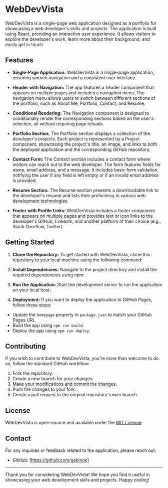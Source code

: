 # WebDevVista

WebDevVista is a single-page web application designed as a portfolio for showcasing a web developer's skills and projects. The application is built using React, providing an interactive user experience. It allows visitors to explore the developer's work, learn more about their background, and easily get in touch.

## Features

- **Single-Page Application:** WebDevVista is a single-page application, ensuring smooth navigation and a consistent user interface.

- **Header with Navigation:** The app features a header component that appears on multiple pages and includes a navigation menu. The navigation menu allows users to switch between different sections of the portfolio, such as About Me, Portfolio, Contact, and Resume.

- **Conditional Rendering:** The Navigation component is designed to conditionally render the corresponding sections based on the user's selection, all without requiring page reloads.

- **Portfolio Section:** The Portfolio section displays a collection of the developer's projects. Each project is represented by a Project component, showcasing the project's title, an image, and links to both the deployed application and the corresponding GitHub repository.

- **Contact Form:** The Contact section includes a contact form where visitors can reach out to the web developer. The form features fields for name, email address, and a message. It includes basic form validation, notifying the user if any field is left empty or if an invalid email address is provided.

- **Resume Section:** The Resume section presents a downloadable link to the developer's resume and lists their proficiency in various web development technologies.

- **Footer with Profile Links:** WebDevVista includes a footer component that appears on multiple pages and provides text or icon links to the developer's GitHub, LinkedIn, and another platform of their choice (e.g., Stack Overflow, Twitter).

## Getting Started

1. **Clone the Repository:** To get started with WebDevVista, clone this repository to your local machine using the following command:


2. **Install Dependencies:** Navigate to the project directory and install the required dependencies using npm:


3. **Run the Application:** Start the development server to run the application on your local host:


4. **Deployment:** If you want to deploy the application to GitHub Pages, follow these steps:
- Update the `homepage` property in `package.json` to match your GitHub Pages URL.
- Build the app using `npm run build`.
- Deploy the app using `npm run deploy`.

## Contributing

If you wish to contribute to WebDevVista, you're more than welcome to do so, follow the standard GitHub workflow:
1. Fork the repository.
2. Create a new branch for your changes.
3. Make your modifications and commit the changes.
4. Push the changes to your fork.
5. Create a pull request to the original repository's `main` branch.

## License

WebDevVista is open-source and available under the [MIT License](LICENSE).

## Contact

For any inquiries or feedback related to the application, please reach out:

- GitHub: [https://github.com/gabinoe]

---

Thank you for considering WebDevVista! We hope you find it useful in showcasing your web development skills and projects. Happy coding!


